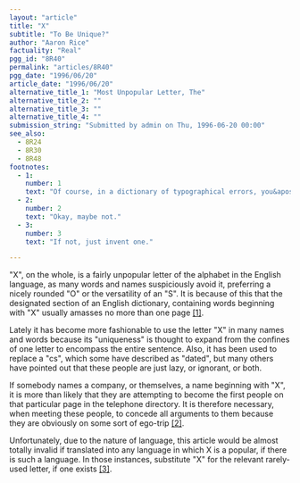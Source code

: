 ```yaml
---
layout: "article"
title: "X"
subtitle: "To Be Unique?"
author: "Aaron Rice"
factuality: "Real"
pgg_id: "8R40"
permalink: "articles/8R40"
pgg_date: "1996/06/20"
article_date: "1996/06/20"
alternative_title_1: "Most Unpopular Letter, The"
alternative_title_2: ""
alternative_title_3: ""
alternative_title_4: ""
submission_string: "Submitted by admin on Thu, 1996-06-20 00:00"
see_also:
  - 8R24
  - 8R30
  - 8R48
footnotes: 
  - 1:
    number: 1
    text: "Of course, in a dictionary of typographical errors, you&apos;d be looking at half the book."
  - 2:
    number: 2
    text: "Okay, maybe not."
  - 3:
    number: 3
    text: "If not, just invent one."

---
```

<div>
<p>"X", on the whole, is a fairly unpopular letter of the alphabet in the English language, as many words and names suspiciously avoid it, preferring a nicely rounded "O" or the versatility of an "S". It is because of this that the designated section of an English dictionary, containing words beginning with "X" usually amasses no more than one page <a href="#footnote-body.1" name="footnote-link.1" class="footnote-link">[1]</a>.</p>
<p>Lately it has become more fashionable to use the letter "X" in many names and words because its "uniqueness" is thought to expand from the confines of one letter to encompass the entire sentence. Also, it has been used to replace a "cs", which some have described as "dated", but many others have pointed out that these people are just lazy, or ignorant, or both.</p>
<p>If somebody names a company, or themselves, a name beginning with "X", it is more than likely that they are attempting to become the first people on that particular page in the telephone directory. It is therefore necessary, when meeting these people, to concede all arguments to them because they are obviously on some sort of ego-trip <a href="#footnote-body.2" name="footnote-link.2" class="footnote-link">[2]</a>.</p>
<p>Unfortunately, due to the nature of language, this article would be almost totally invalid if translated into any language in which X is a popular, if there is such a language. In those instances, substitute "X" for the relevant rarely-used letter, if one exists <a href="#footnote-body.3" name="footnote-link.3" class="footnote-link">[3]</a>.</p>
</div>
